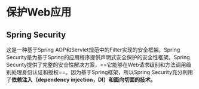 # 保护Web应用

## Spring Security

这是一种基于Spring AOP和Servlet规范中的Filter实现的安全框架。Spring Security是为基于Spring的应用程序提供声明式安全保护的安全性框架。Spring Security提供了完整的安全性解决方案，==它能够在Web请求级别和方法调用级别处理身份认证和授权==。因为基于Spring框架，所以Spring Security充分利用了**依赖注入（dependency injection，DI）和面向切面的技术。**